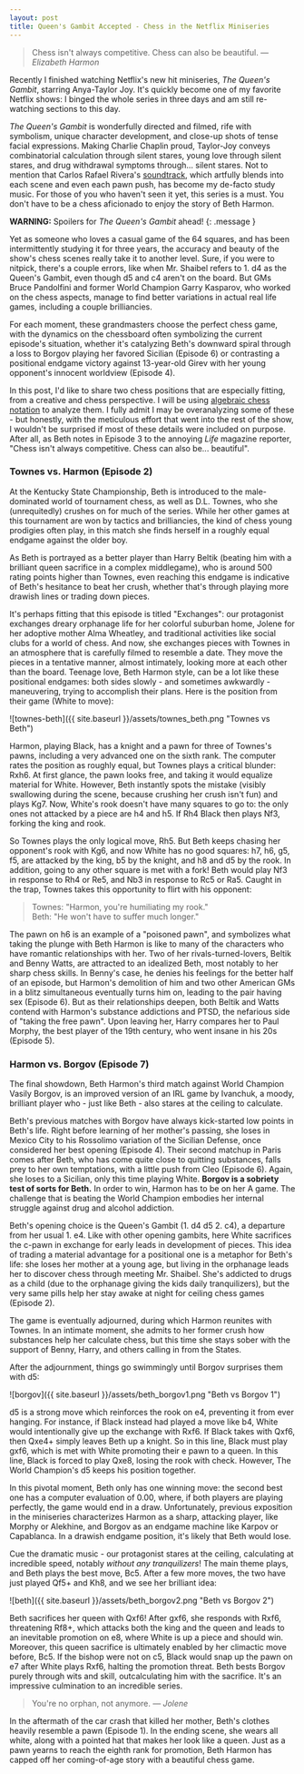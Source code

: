 ```yaml
---
layout: post
title: Queen's Gambit Accepted - Chess in the Netflix Miniseries
---
```


> Chess isn't always competitive. Chess can also be beautiful. <cite>&mdash; Elizabeth Harmon</cite>

Recently I finished watching Netflix's new hit miniseries, *The Queen's Gambit*, starring Anya-Taylor Joy. It's quickly become one of my favorite Netflix shows: I binged the whole series in three days and am still re-watching sections to this day. 

*The Queen's Gambit* is wonderfully directed and filmed, rife with symbolism, unique character development, and close-up shots of tense facial expressions. Making Charlie Chaplin proud, Taylor-Joy conveys combinatorial calculation through silent stares, young love through silent stares, and drug withdrawal symptoms through... silent stares. Not to mention that Carlos Rafael Rivera's [soundtrack](https://open.spotify.com/album/231jHEPm8jXsPThyoMfB7T), which artfully blends into each scene and even each pawn push, has become my de-facto study music. For those of you who haven't seen it yet, this series is a must. You don't have to be a chess aficionado to enjoy the story of Beth Harmon.

**WARNING:** Spoilers for *The Queen's Gambit* ahead!
{: .message }

Yet as someone who loves a casual game of the 64 squares, and has been intermittently studying it for three years, the accuracy and beauty of the show's chess scenes really take it to another level. Sure, if you were to nitpick, there's a couple errors, like when Mr. Shaibel refers to 1. d4 as the Queen's Gambit, even though d5 and c4 aren't on the board. But GMs Bruce Pandolfini and former World Champion Garry Kasparov, who worked on the chess aspects, manage to find better variations in actual real life games, including a couple brilliancies. 

For each moment, these grandmasters choose the perfect chess game, with the dynamics on the chessboard often symbolizing the current episode's situation, whether it's catalyzing Beth's downward spiral through a loss to Borgov playing her favored Sicilian (Episode 6) or contrasting a positional endgame victory against 13-year-old Girev with her young opponent's innocent worldview (Episode 4). 

In this post, I'd like to share two chess positions that are especially fitting, from a creative and chess perspective. I will be using [algebraic chess notation](https://en.wikipedia.org/wiki/Algebraic_notation_(chess)) to analyze them. I fully admit I may be overanalyzing some of these - but honestly, with the meticulous effort that went into the rest of the show, I wouldn't be surprised if most of these details were included on purpose. After all, as Beth notes in Episode 3 to the annoying *Life* magazine reporter, "Chess isn't always competitive. Chess can also be... beautiful". 

### Townes vs. Harmon (Episode 2)

At the Kentucky State Championship, Beth is introduced to the male-dominated world of tournament chess, as well as D.L. Townes, who she (unrequitedly) crushes on for much of the series. While her other games at this tournament are won by tactics and brilliancies, the kind of chess young prodigies often play, in this match she finds herself in a roughly equal endgame against the older boy.

As Beth is portrayed as a better player than Harry Beltik (beating him with a brilliant queen sacrifice in a complex middlegame), who is around 500 rating points higher than Townes, even reaching this endgame is indicative of Beth's hesitance to beat her crush, whether that's through playing more drawish lines or trading down pieces. 

It's perhaps fitting that this episode is titled "Exchanges": our protagonist exchanges dreary orphanage life for her colorful suburban home, Jolene for her adoptive mother Alma Wheatley, and traditional activities like social clubs for a world of chess. And now, she exchanges pieces with Townes in an atmosphere that is carefully filmed to resemble a date. They move the pieces in a tentative manner, almost intimately, looking more at each other than the board. Teenage love, Beth Harmon style, can be a lot like these positional endgames: both sides slowly - and sometimes awkwardly - maneuvering, trying to accomplish their plans. Here is the position from their game (White to move):

![townes-beth]({{ site.baseurl }}/assets/townes_beth.png "Townes vs Beth")

Harmon, playing Black, has a knight and a pawn for three of Townes's pawns, including a very advanced one on the sixth rank. The computer rates the position as roughly equal, but Townes plays a critical blunder: Rxh6. At first glance, the pawn looks free, and taking it would equalize material for White. However, Beth instantly spots the mistake (visibly swallowing during the scene, because crushing her crush isn't fun) and plays Kg7. Now, White's rook doesn't have many squares to go to: the only ones not attacked by a piece are h4 and h5. If Rh4 Black then plays Nf3, forking the king and rook.

So Townes plays the only logical move, Rh5. But Beth keeps chasing her opponent's rook with Kg6, and now White has no good squares: h7, h6, g5, f5, are attacked by the king, b5 by the knight, and h8 and d5 by the rook. In addition, going to any other square is met with a fork! Beth would play Nf3 in response to Rh4 or Re5, and Nb3 in response to Rc5 or Ra5. Caught in the trap, Townes takes this opportunity to flirt with his opponent:

> Townes: "Harmon, you're humiliating my rook."<br> Beth: "He won't have to suffer much longer."

The pawn on h6 is an example of a "poisoned pawn", and symbolizes what taking the plunge with Beth Harmon is like to many of the characters who have romantic relationships with her. Two of her rivals-turned-lovers, Beltik and Benny Watts, are attracted to an idealized Beth, most notably to her sharp chess skills. In Benny's case, he denies his feelings for the better half of an episode, but Harmon's demolition of him and two other American GMs in a blitz simultaneous eventually turns him on, leading to the pair having sex (Episode 6). But as their relationships deepen, both Beltik and Watts contend with Harmon's substance addictions and PTSD, the nefarious side of "taking the free pawn". Upon leaving her, Harry compares her to Paul Morphy, the best player of the 19th century, who went insane in his 20s (Episode 5).

### Harmon vs. Borgov (Episode 7)

The final showdown, Beth Harmon's third match against World Champion Vasily Borgov, is an improved version of an IRL game by Ivanchuk, a moody, brilliant player who - just like Beth - also stares at the ceiling to calculate. 

Beth's previous matches with Borgov have always kick-started low points in Beth's life. Right before learning of her mother's passing, she loses in Mexico City to his Rossolimo variation of the Sicilian Defense, once considered her best opening (Episode 4). Their second matchup in Paris comes after Beth, who has come quite close to quitting substances, falls prey to her own temptations, with a little push from Cleo (Episode 6). Again, she loses to a Sicilian, only this time playing White. **Borgov is a sobriety test of sorts for Beth.** In order to win, Harmon has to be on her A game. The challenge that is beating the World Champion embodies her internal struggle against drug and alcohol addiction.

Beth's opening choice is the Queen's Gambit (1. d4 d5 2. c4), a departure from her usual 1. e4. Like with other opening gambits, here White sacrifices the c-pawn in exchange for early leads in development of pieces. This idea of trading a material advantage for a positional one is a metaphor for Beth's life: she loses her mother at a young age, but living in the orphanage leads her to discover chess through meeting Mr. Shaibel. She's addicted to drugs as a child (due to the orphanage giving the kids daily tranquilizers), but the very same pills help her stay awake at night for ceiling chess games (Episode 2).

The game is eventually adjourned, during which Harmon reunites with Townes. In an intimate moment, she admits to her former crush how substances help her calculate chess, but this time she stays sober with the support of Benny, Harry, and others calling in from the States.

After the adjournment, things go swimmingly until Borgov surprises them with d5:

![borgov]({{ site.baseurl }}/assets/beth_borgov1.png "Beth vs Borgov 1")

d5 is a strong move which reinforces the rook on e4, preventing it from ever hanging. For instance, if Black instead had played a move like b4, White would intentionally give up the exchange with Rxf6. If Black takes with Qxf6, then Qxe4+ simply leaves Beth up a knight. So in this line, Black must play gxf6, which is met with White promoting their e pawn to a queen. In this line, Black is forced to play Qxe8, losing the rook with check. However, The World Champion's d5 keeps his position together. 

In this pivotal moment, Beth only has one winning move: the second best one has a computer evaluation of 0.00, where, if both players are playing perfectly, the game would end in a draw. Unfortunately, previous exposition in the miniseries characterizes Harmon as a sharp, attacking player, like Morphy or Alekhine, and Borgov as an endgame machine like Karpov or Capablanca. In a drawish endgame position, it's likely that Beth would lose.

Cue the dramatic music - our protagonist stares at the ceiling, calculating at incredible speed, notably *without any tranquilizers*! The main theme plays, and Beth plays the best move, Bc5. After a few more moves, the two have just played Qf5+ and Kh8, and we see her brilliant idea:

![beth]({{ site.baseurl }}/assets/beth_borgov2.png "Beth vs Borgov 2")

Beth sacrifices her queen with Qxf6! After gxf6, she responds with Rxf6, threatening Rf8+, which attacks both the king and the queen and leads to an inevitable promotion on e8, where White is up a piece and should win. Moreover, this queen sacrifice is ultimately enabled by her climactic move before, Bc5. If the bishop were not on c5, Black would snap up the pawn on e7 after White plays Rxf6, halting the promotion threat. Beth bests Borgov purely through wits and skill, outcalculating him with the sacrifice. It's an impressive culmination to an incredible series.

> You're no orphan, not anymore. <cite>&mdash; Jolene</cite>

In the aftermath of the car crash that killed her mother, Beth's clothes heavily resemble a pawn (Episode 1). In the ending scene, she wears all white, along with a pointed hat that makes her look like a queen. Just as a pawn yearns to reach the eighth rank for promotion, Beth Harmon has capped off her coming-of-age story with a beautiful chess game.
